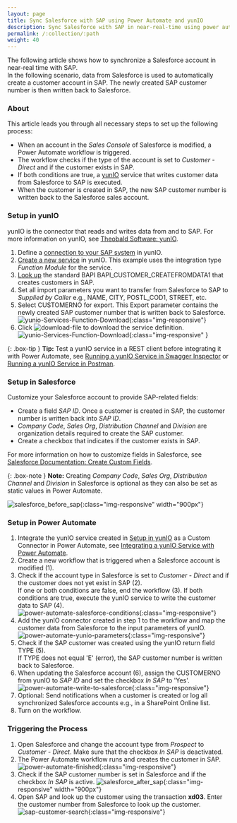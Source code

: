 ```yaml
---
layout: page
title: Sync Salesforce with SAP using Power Automate and yunIO
description: Sync Salesforce with SAP in near-real-time using power automate and yunIO
permalink: /:collection/:path
weight: 40
---
```


The following article shows how to synchronize a Salesforce account in near-real time with SAP.<br>
In the following scenario, data from Salesforce is used to automatically create a customer account in SAP. 
The newly created SAP customer number is then written back to Salesforce.

### About

This article leads you through all necessary steps to set up the following process:

- When an account in the *Sales Console* of Salesforce is modified, a Power Automate workflow is triggered.
- The workflow checks if the type of the account is set to *Customer - Direct* and if the customer exists in SAP.
- If both conditions are true, a [yunIO](https://help.theobald-software.com/en/yunio/) service that writes customer data from Salesforce to SAP is executed.
- When the customer is created in SAP, the new SAP customer number is written back to the Salesforce sales account.

### Setup in yunIO

yunIO is the connector that reads and writes data from and to SAP.
For more information on yunIO, see [Theobald Software: yunIO](https://theobald-software.com/en/yunio/).

1. Define a [connection to your SAP system](https://help.theobald-software.com/en/yunio/sap-connection) in yunIO. 
2. [Create a new service](https://help.theobald-software.com/en/yunio/getting-started#creating-a-service) in yunIO. 
This example uses the integration type *Function Module* for the service.
3. [Look up](https://help.theobald-software.com/en/yunio/bapis-and-function-modules#look-up-a-function-module--bapi) the standard BAPI BAPI_CUSTOMER_CREATEFROMDATA1 that creates customers in SAP. 
4. Set all import parameters you want to transfer from Salesforce to SAP to *Supplied by Caller* e.g., NAME, CITY, POSTL_COD1, STREET, etc.<br>
5. Select CUSTOMERNO for export. This Export parameter contains the newly created SAP customer number that is written back to Salesforce.<br>
![yunio-Services-Function-Download](/img/contents\yunio\yunio-bapi-createcustomer.png){:class="img-responsive"}
6. Click ![download-file](/img/contents/yunio/download.png) to download the service definition.<br>
![yunio-Services-Function-Download](/img/contents/yunio/yunio-run-services-function-download.png){:class="img-responsive" }

{: .box-tip }
**Tip:** Test a yunIO service in a REST client before integrating it with Power Automate, see [Running a yunIO Service in Swagger Inspector](https://kb.theobald-software.com/yunio/running-a-yunio-service-in-swagger-inspector) or [Running a yunIO Service in Postman](https://kb.theobald-software.com/yunio/running-a-yunio-service-in-postman). 

### Setup in Salesforce

Customize your Salesforce account to provide SAP-related fields:
- Create a field *SAP ID*. Once a customer is created in SAP, the customer number is written back into *SAP ID*.
- *Company Code*, *Sales Org*, *Distribution Channel* and *Division* are organization details required to create the SAP customer.
- Create a checkbox that indicates if the customer exists in SAP.

For more information on how to customize fields in Salesforce, see [Salesforce Documentation: Create Custom Fields](https://help.salesforce.com/s/articleView?id=sf.adding_fields.htm&type=5).

{: .box-note }
**Note:** Creating *Company Code*, *Sales Org*, *Distribution Channel* and *Division* in Salesforce is optional as they can also be set as static values in Power Automate.

![salesforce_before_sap](/img/contents/yunio/salesforce_before_sap.png){:class="img-responsive" width="900px"}


### Setup in Power Automate

1. Integrate the yunIO service created in [Setup in yunIO](#setup-in-yunio) as a Custom Connector in Power Automate, see [Integrating a yunIO Service with Power Automate](https://kb.theobald-software.com/yunio/integrating-a-yunio-service-with-power-automate#configuring-a-yunio-custom-connector-in-power-automate).
2. Create a new workflow that is triggered when a Salesforce account is modified (1).
3. Check if the account type in Salesforce is set to *Customer - Direct* and if the customer does not yet exist in SAP (2).<br>
If one or both conditions are false, end the workflow (3).
If both conditions are true, execute the yunIO service to write the customer data to SAP (4).<br>
![power-automate-salesforce-conditions](/img/contents/yunio/power-automate-salesforce-conditions.png){:class="img-responsive"}
4. Add the yunIO connector created in step 1 to the workflow and map the customer data from Salesforce to the input parameters of yunIO.<br>
![power-automate-yunio-parameters](/img/contents/yunio/power-automate-yunio-parameters.png){:class="img-responsive"}
5. Check if the SAP customer was created using the yunIO return field TYPE (5). <br>
If TYPE does not equal 'E' (error), the SAP customer number is written back to Salesforce.
6. When updating the Salesforce account (6), assign the CUSTOMERNO from yunIO to *SAP ID* and set the checkbox *In SAP* to 'Yes'.
![power-automate-write-to-salesforce](/img/contents/yunio\power-automate-write-to-salesforce.png){:class="img-responsive"}
7. Optional: Send notifications when a customer is created or log all synchronized Salesforce accounts e.g., in a SharePoint Online list. 
8. Turn on the workflow.


### Triggering the Process

1. Open Salesforce and change the account type from *Prospect* to *Customer - Direct*.
Make sure that the checkbox *In SAP* is deactivated.
2. The Power Automate workflow runs and creates the customer in SAP. <br>
![power-automate-finished](/img/contents/yunio/power-automate-finished.png){:class="img-responsive"}
3. Check if the SAP customer number is set in Salesforce and if the checkbox *In SAP* is active.
![salesforce_after_sap](/img/contents/yunio/salesforce_after_sap.png){:class="img-responsive" width="900px"}
4. Open SAP and look up the customer using the transaction **xd03**. Enter the customer number from Salesforce to look up the customer.
![sap-customer-search](/img/contents/yunio/sap-customer-search.png){:class="img-responsive"}
